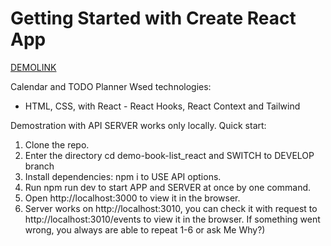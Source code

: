 # Getting Started with Create React App

[DEMOLINK](https://samaev.github.io/calendar_react-gen/)

Calendar and TODO Planner
Wsed technologies:
- HTML, CSS, with React - React Hooks, React Context and Tailwind

Demostration with API SERVER works only locally. Quick start:

1. Clone the repo.
2. Enter the directory cd demo-book-list_react and SWITCH to DEVELOP branch
3. Install dependencies: npm i to USE API options.
4. Run npm run dev to start APP and SERVER at once by one command.
5. Open http://localhost:3000 to view it in the browser.
6. Server works on http://localhost:3010, you can check it with request to http://localhost:3010/events to view it in the browser.
If something went wrong, you always are able to repeat 1-6 or ask Me Why?)